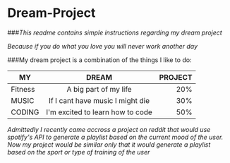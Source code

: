 # Dream-Project

###*This readme contains simple instructions regarding my dream project*

*Because if you do what you love you will never work another day*

###My dream project is a combination of the things I like to do:

| MY        | DREAM           | PROJECT  |
| ------------- |:-------------:| -----:|
| Fitness      | A big part of my life  | 20% |
| MUSIC      | If I cant have music I might die      |   30% |
| CODING | I'm excited to learn how to code      |  50% |

*Admittedly I recently came accross a project on reddit that would use spotify's API to
generate a playlist based on the current mood of the user. Now my project would be similar
only that it would generate a playlist based on the sport or type of training of the user*